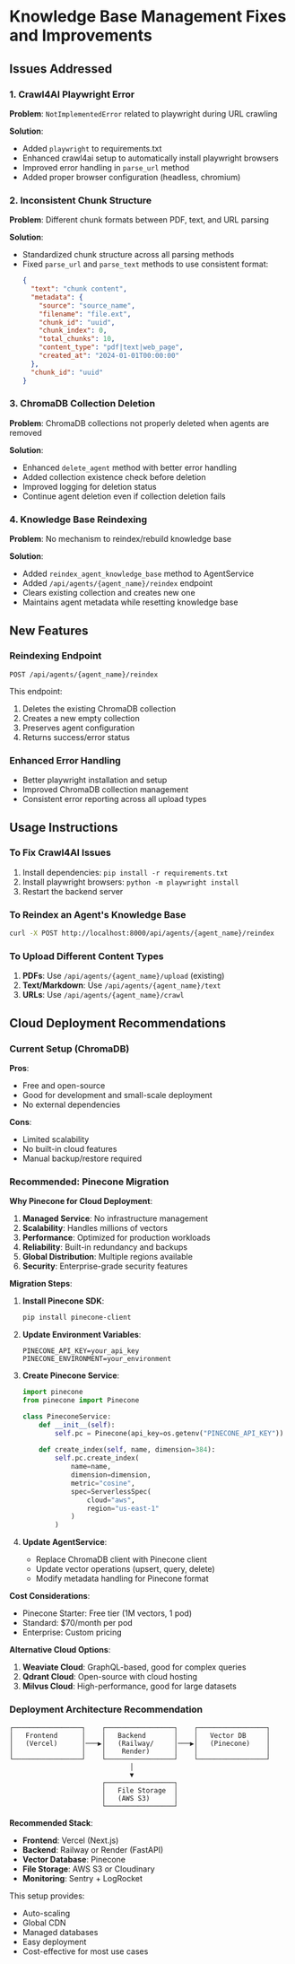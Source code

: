 # Knowledge Base Management Fixes and Improvements

## Issues Addressed

### 1. Crawl4AI Playwright Error
**Problem**: `NotImplementedError` related to playwright during URL crawling

**Solution**:
- Added `playwright` to requirements.txt
- Enhanced crawl4ai setup to automatically install playwright browsers
- Improved error handling in `parse_url` method
- Added proper browser configuration (headless, chromium)

### 2. Inconsistent Chunk Structure
**Problem**: Different chunk formats between PDF, text, and URL parsing

**Solution**:
- Standardized chunk structure across all parsing methods
- Fixed `parse_url` and `parse_text` methods to use consistent format:
  ```json
  {
    "text": "chunk content",
    "metadata": {
      "source": "source_name",
      "filename": "file.ext",
      "chunk_id": "uuid",
      "chunk_index": 0,
      "total_chunks": 10,
      "content_type": "pdf|text|web_page",
      "created_at": "2024-01-01T00:00:00"
    },
    "chunk_id": "uuid"
  }
  ```

### 3. ChromaDB Collection Deletion
**Problem**: ChromaDB collections not properly deleted when agents are removed

**Solution**:
- Enhanced `delete_agent` method with better error handling
- Added collection existence check before deletion
- Improved logging for deletion status
- Continue agent deletion even if collection deletion fails

### 4. Knowledge Base Reindexing
**Problem**: No mechanism to reindex/rebuild knowledge base

**Solution**:
- Added `reindex_agent_knowledge_base` method to AgentService
- Added `/api/agents/{agent_name}/reindex` endpoint
- Clears existing collection and creates new one
- Maintains agent metadata while resetting knowledge base

## New Features

### Reindexing Endpoint
```http
POST /api/agents/{agent_name}/reindex
```

This endpoint:
1. Deletes the existing ChromaDB collection
2. Creates a new empty collection
3. Preserves agent configuration
4. Returns success/error status

### Enhanced Error Handling
- Better playwright installation and setup
- Improved ChromaDB collection management
- Consistent error reporting across all upload types

## Usage Instructions

### To Fix Crawl4AI Issues
1. Install dependencies: `pip install -r requirements.txt`
2. Install playwright browsers: `python -m playwright install`
3. Restart the backend server

### To Reindex an Agent's Knowledge Base
```bash
curl -X POST http://localhost:8000/api/agents/{agent_name}/reindex
```

### To Upload Different Content Types
1. **PDFs**: Use `/api/agents/{agent_name}/upload` (existing)
2. **Text/Markdown**: Use `/api/agents/{agent_name}/text`
3. **URLs**: Use `/api/agents/{agent_name}/crawl`

## Cloud Deployment Recommendations

### Current Setup (ChromaDB)
**Pros**:
- Free and open-source
- Good for development and small-scale deployment
- No external dependencies

**Cons**:
- Limited scalability
- No built-in cloud features
- Manual backup/restore required

### Recommended: Pinecone Migration

**Why Pinecone for Cloud Deployment**:
1. **Managed Service**: No infrastructure management
2. **Scalability**: Handles millions of vectors
3. **Performance**: Optimized for production workloads
4. **Reliability**: Built-in redundancy and backups
5. **Global Distribution**: Multiple regions available
6. **Security**: Enterprise-grade security features

**Migration Steps**:

1. **Install Pinecone SDK**:
   ```bash
   pip install pinecone-client
   ```

2. **Update Environment Variables**:
   ```env
   PINECONE_API_KEY=your_api_key
   PINECONE_ENVIRONMENT=your_environment
   ```

3. **Create Pinecone Service**:
   ```python
   import pinecone
   from pinecone import Pinecone
   
   class PineconeService:
       def __init__(self):
           self.pc = Pinecone(api_key=os.getenv("PINECONE_API_KEY"))
           
       def create_index(self, name, dimension=384):
           self.pc.create_index(
               name=name,
               dimension=dimension,
               metric="cosine",
               spec=ServerlessSpec(
                   cloud="aws",
                   region="us-east-1"
               )
           )
   ```

4. **Update AgentService**:
   - Replace ChromaDB client with Pinecone client
   - Update vector operations (upsert, query, delete)
   - Modify metadata handling for Pinecone format

**Cost Considerations**:
- Pinecone Starter: Free tier (1M vectors, 1 pod)
- Standard: $70/month per pod
- Enterprise: Custom pricing

**Alternative Cloud Options**:
1. **Weaviate Cloud**: GraphQL-based, good for complex queries
2. **Qdrant Cloud**: Open-source with cloud hosting
3. **Milvus Cloud**: High-performance, good for large datasets

### Deployment Architecture Recommendation

```
┌─────────────────┐    ┌─────────────────┐    ┌─────────────────┐
│   Frontend      │    │   Backend       │    │   Vector DB     │
│   (Vercel)      │───▶│   (Railway/     │───▶│   (Pinecone)    │
│                 │    │    Render)      │    │                 │
└─────────────────┘    └─────────────────┘    └─────────────────┘
                              │
                              ▼
                       ┌─────────────────┐
                       │   File Storage  │
                       │   (AWS S3)      │
                       └─────────────────┘
```

**Recommended Stack**:
- **Frontend**: Vercel (Next.js)
- **Backend**: Railway or Render (FastAPI)
- **Vector Database**: Pinecone
- **File Storage**: AWS S3 or Cloudinary
- **Monitoring**: Sentry + LogRocket

This setup provides:
- Auto-scaling
- Global CDN
- Managed databases
- Easy deployment
- Cost-effective for most use cases
